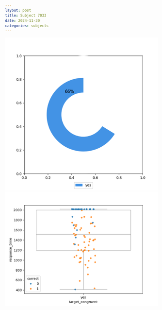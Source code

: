 ```yaml
---
layout: post
title: Subject 7033
date: 2024-11-30
categories: subjects
---
```


![](data/7033/run-15/7033_accuracy_target_congruence.png)
![](data/7033/run-15/7033_rt_congruence.png)
